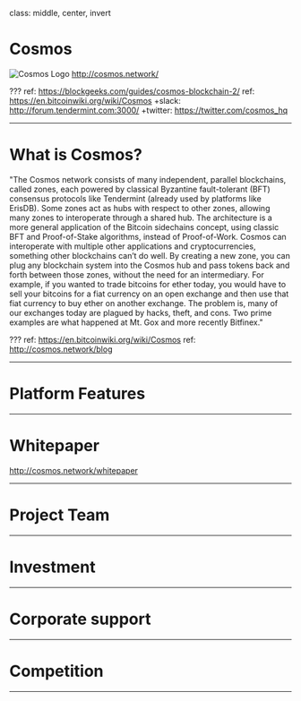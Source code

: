 class: middle, center, invert
# Cosmos

![Cosmos Logo](../media/logo-cosmos.png)
http://cosmos.network/

???
ref: https://blockgeeks.com/guides/cosmos-blockchain-2/
ref: https://en.bitcoinwiki.org/wiki/Cosmos
+slack: http://forum.tendermint.com:3000/
+twitter: https://twitter.com/cosmos_hq

---
# What is Cosmos?

"The Cosmos network consists of many independent, parallel blockchains, called zones, each powered by classical Byzantine fault-tolerant (BFT) consensus protocols like Tendermint (already used by platforms like ErisDB). Some zones act as hubs with respect to other zones, allowing many zones to interoperate through a shared hub. The architecture is a more general application of the Bitcoin sidechains concept, using classic BFT and Proof-of-Stake algorithms, instead of Proof-of-Work. Cosmos can interoperate with multiple other applications and cryptocurrencies, something other blockchains can’t do well. By creating a new zone, you can plug any blockchain system into the Cosmos hub and pass tokens back and forth between those zones, without the need for an intermediary. For example, if you wanted to trade bitcoins for ether today, you would have to sell your bitcoins for a fiat currency on an open exchange and then use that fiat currency to buy ether on another exchange. The problem is, many of our exchanges today are plagued by hacks, theft, and cons. Two prime examples are what happened at Mt. Gox and more recently Bitfinex."

???
ref: https://en.bitcoinwiki.org/wiki/Cosmos
ref: http://cosmos.network/blog

---
# Platform Features

---
# Whitepaper

http://cosmos.network/whitepaper

---
# Project Team

---
# Investment

---
# Corporate support

---
# Competition

---
